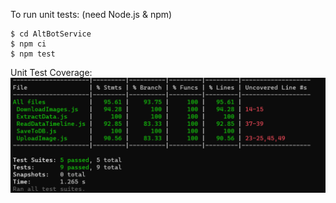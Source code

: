 To run unit tests: (need Node.js & npm)
```text
$ cd AltBotService
$ npm ci
$ npm test
```
Unit Test Coverage:
![Screenshot of unit test result](../../Experiment/unit-test-coverage.png)
